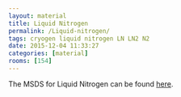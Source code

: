 ```yaml
---
layout: material
title: Liquid Nitrogen
permalink: /Liquid-nitrogen/
tags: cryogen liquid nitrogen LN LN2 N2
date: 2015-12-04 11:33:27
categories: [material]
rooms: [154]
---
```


The MSDS for Liquid Nitrogen can be found [here]({{baseurl}}/sheets/liquid-nitrogen.pdf).

